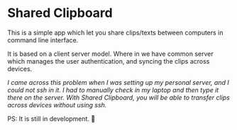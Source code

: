 # Shared Clipboard

This is a simple app which let you share clips/texts between computers in command line interface.

It is based on a client server model. Where in we have common server which manages the user authentication,
and syncing the clips across devices.

_I came across this problem when I was setting up my personal server, and I could not ssh in it.
I had to manually check in my laptop and then type it there on the server. With Shared Clipboard, you will be able to
transfer clips across devices without using ssh._

PS: It is still in development. 💫️
